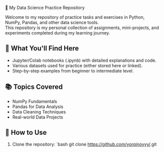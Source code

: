 📘 My Data Science Practice Repository

Welcome to my repository of practice tasks and exercises in Python, NumPy, Pandas, and other data science tools.  
This repository is my personal collection of assignments, mini-projects, and experiments completed during my learning journey.

## 📂 What You'll Find Here
- Jupyter/Colab notebooks (.ipynb) with detailed explanations and code.
- Various datasets used for practice (either stored here or linked).
- Step-by-step examples from beginner to intermediate level.

## 📚 Topics Covered
- NumPy Fundamentals
- Pandas for Data Analysis
- Data Cleaning Techniques
- Real-world Data Projects

## 🚀 How to Use
1. Clone the repository:
   `bash
   git clone https://github.com/yorqinoyyy/<repo-course-practice-tasks>.git
